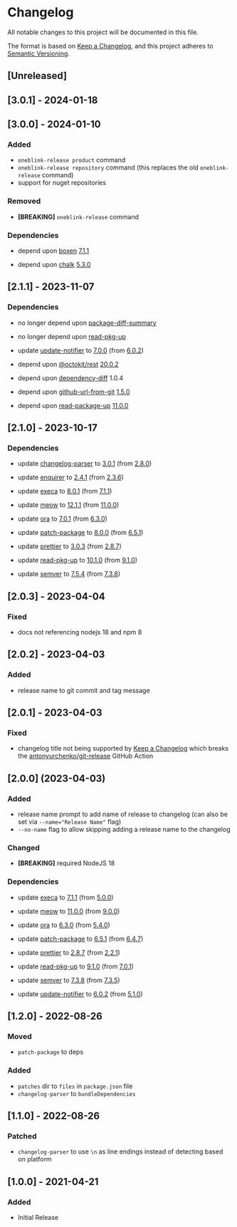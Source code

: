 # Changelog

All notable changes to this project will be documented in this file.

The format is based on [Keep a Changelog](https://keepachangelog.com/en/1.0.0/),
and this project adheres to [Semantic Versioning](https://semver.org/spec/v2.0.0.html).

## [Unreleased]

## [3.0.1] - 2024-01-18

## [3.0.0] - 2024-01-10

### Added

- `oneblink-release product` command
- `oneblink-release repository` command (this replaces the old `oneblink-release` command)
- support for nuget repositories

### Removed

- **[BREAKING]** `oneblink-release` command

### Dependencies

- depend upon [boxen](https://www.npmjs.com/package/boxen) [7.1.1](https://github.com/sindresorhus/boxen/releases/tag/v7.1.1)

- depend upon [chalk](https://www.npmjs.com/package/chalk) [5.3.0](https://github.com/chalk/chalk/releases/tag/v5.3.0)

## [2.1.1] - 2023-11-07

### Dependencies

- no longer depend upon [package-diff-summary](https://www.npmjs.com/package/package-diff-summary)

- no longer depend upon [read-pkg-up](https://www.npmjs.com/package/read-pkg-up)

- update [update-notifier](https://www.npmjs.com/package/update-notifier) to [7.0.0](https://github.com/yeoman/update-notifier/releases/tag/v7.0.0) (from [6.0.2](https://github.com/yeoman/update-notifier/releases/tag/v6.0.2))

- depend upon [@octokit/rest](https://www.npmjs.com/package/@octokit/rest) [20.0.2](https://github.com/octokit/rest.js/releases/tag/v20.0.2)

- depend upon [dependency-diff](https://www.npmjs.com/package/dependency-diff) 1.0.4

- depend upon [github-url-from-git](https://www.npmjs.com/package/github-url-from-git) [1.5.0](https://github.com/visionmedia/node-github-url-from-git/blob/master/CHANGELOG.md)

- depend upon [read-package-up](https://www.npmjs.com/package/read-package-up) [11.0.0](https://github.com/sindresorhus/read-package-up/releases/tag/v11.0.0)

## [2.1.0] - 2023-10-17

### Dependencies

- update [changelog-parser](https://www.npmjs.com/package/changelog-parser) to [3.0.1](https://github.com/ungoldman/changelog-parser/releases/tag/v3.0.1) (from [2.8.0](https://github.com/ungoldman/changelog-parser/releases/tag/v2.8.0))

- update [enquirer](https://www.npmjs.com/package/enquirer) to [2.4.1](https://github.com/enquirer/enquirer/blob/master/CHANGELOG.md) (from [2.3.6](https://github.com/enquirer/enquirer/blob/master/CHANGELOG.md))

- update [execa](https://www.npmjs.com/package/execa) to [8.0.1](https://github.com/sindresorhus/execa/releases/tag/v8.0.1) (from [7.1.1](https://github.com/sindresorhus/execa/releases/tag/v7.1.1))

- update [meow](https://www.npmjs.com/package/meow) to [12.1.1](https://github.com/sindresorhus/meow/releases/tag/v12.1.1) (from [11.0.0](https://github.com/sindresorhus/meow/releases/tag/v11.0.0))

- update [ora](https://www.npmjs.com/package/ora) to [7.0.1](https://github.com/sindresorhus/ora/releases/tag/v7.0.1) (from [6.3.0](https://github.com/sindresorhus/ora/releases/tag/v6.3.0))

- update [patch-package](https://www.npmjs.com/package/patch-package) to [8.0.0](https://github.com/ds300/patch-package/releases/tag/v8.0.0) (from [6.5.1](https://github.com/ds300/patch-package/releases/tag/v6.5.1))

- update [prettier](https://www.npmjs.com/package/prettier) to [3.0.3](https://github.com/prettier/prettier/releases/tag/3.0.3) (from [2.8.7](https://github.com/prettier/prettier/releases/tag/2.8.7))

- update [read-pkg-up](https://www.npmjs.com/package/read-pkg-up) to [10.1.0](https://github.com/sindresorhus/read-pkg-up/releases/tag/v10.1.0) (from [9.1.0](https://github.com/sindresorhus/read-pkg-up/releases/tag/v9.1.0))

- update [semver](https://www.npmjs.com/package/semver) to [7.5.4](https://github.com/npm/node-semver/releases/tag/v7.5.4) (from [7.3.8](https://github.com/npm/node-semver/releases/tag/v7.3.8))

## [2.0.3] - 2023-04-04

### Fixed

- docs not referencing nodejs 18 and npm 8

## [2.0.2] - 2023-04-03

### Added

- release name to git commit and tag message

## [2.0.1] - 2023-04-03

### Fixed

- changelog title not being supported by [Keep a Changelog](https://keepachangelog.com/en/1.1.0/) which breaks the [antonyurchenko/git-release](https://github.com/anton-yurchenko/git-release) GitHub Action

## [2.0.0] (2023-04-03)

### Added

- release name prompt to add name of release to changelog (can also be set via `--name="Release Name"` flag)
- `--no-name` flag to allow skipping adding a release name to the changelog

### Changed

- **[BREAKING]** required NodeJS 18

### Dependencies

- update [execa](https://www.npmjs.com/package/execa) to [7.1.1](https://github.com/sindresorhus/execa/releases/tag/v7.1.1) (from [5.0.0](https://github.com/sindresorhus/execa/releases/tag/v5.0.0))

- update [meow](https://www.npmjs.com/package/meow) to [11.0.0](https://github.com/sindresorhus/meow/releases/tag/v11.0.0) (from [9.0.0](https://github.com/sindresorhus/meow/releases/tag/v9.0.0))

- update [ora](https://www.npmjs.com/package/ora) to [6.3.0](https://github.com/sindresorhus/ora/releases/tag/v6.3.0) (from [5.4.0](https://github.com/sindresorhus/ora/releases/tag/v5.4.0))

- update [patch-package](https://www.npmjs.com/package/patch-package) to [6.5.1](https://github.com/ds300/patch-package/releases/tag/v6.5.1) (from [6.4.7](https://github.com/ds300/patch-package/releases/tag/v6.4.7))

- update [prettier](https://www.npmjs.com/package/prettier) to [2.8.7](https://github.com/prettier/prettier/releases/tag/2.8.7) (from [2.2.1](https://github.com/prettier/prettier/releases/tag/2.2.1))

- update [read-pkg-up](https://www.npmjs.com/package/read-pkg-up) to [9.1.0](https://github.com/sindresorhus/read-pkg-up/releases/tag/v9.1.0) (from [7.0.1](https://github.com/sindresorhus/read-pkg-up/releases/tag/v7.0.1))

- update [semver](https://www.npmjs.com/package/semver) to [7.3.8](https://github.com/npm/node-semver/releases/tag/v7.3.8) (from [7.3.5](https://github.com/npm/node-semver/blob/master/CHANGELOG.md))

- update [update-notifier](https://www.npmjs.com/package/update-notifier) to [6.0.2](https://github.com/yeoman/update-notifier/releases/tag/v6.0.2) (from [5.1.0](https://github.com/yeoman/update-notifier/releases/tag/v5.1.0))

## [1.2.0] - 2022-08-26

### Moved

- `patch-package` to deps

### Added

- `patches` dir to `files` in `package.json` file
- `changelog-parser` to `bundleDependencies`

## [1.1.0] - 2022-08-26

### Patched

- `changelog-parser` to use `\n` as line endings instead of detecting based on platform

## [1.0.0] - 2021-04-21

### Added

- Initial Release
